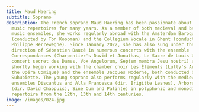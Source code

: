 ```yaml
---
title: Maud Haering
subtitle: Soprano
description: The French soprano Maud Haering has been passionate about early
  music repertoires for many years. As a member of both medieval and baroque
  music ensembles, she works regularly abroad with the Amsterdam Baroque Choir
  (conducted by Ton Koopman) and the Collegium Vocale in Ghent (conducted by
  Philippe Herreweghe). Since January 2022, she has also sung under the
  direction of Sébastien Daucé in numerous concerts with the ensemble
  Correspondances (Charpentier's David et Jonathas, Le Sacre de Louis XIV, Le
  concert secret des Dames, Vox Angelorum, Septem membra Jesu nostri) and will
  shortly begin working with the chamber choir Les Éléments (Lully's Armide at
  the Opéra Comique) and the ensemble Jacques Moderne, both conducted by Joël
  Suhubiette. The young soprano also performs regularly with the medieval music
  ensembles Discantus and Alla Francesca (dir. Brigitte Lesnes), Arborescence
  (dir. David Chappuis), Sine Cum and Palin(e) in polyphonic and monodic
  repertoire from the 12th, 13th and 14th centuries.
image: /images/024.jpg
---
```

